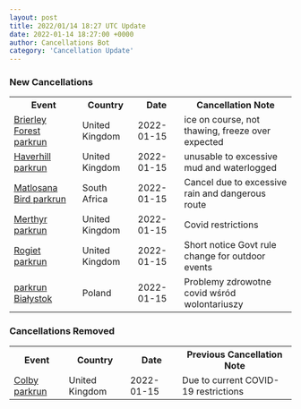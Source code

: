 ```yaml
---
layout: post
title: 2022/01/14 18:27 UTC Update
date: 2022-01-14 18:27:00 +0000
author: Cancellations Bot
category: 'Cancellation Update'
---
```


<h3>New Cancellations</h3>
<div class='hscrollable'>
<table style='width: 100%'>
    <tr>
        <th>Event</th>
        <th>Country</th>
        <th>Date</th>
        <th>Cancellation Note</th>
    </tr>
    <tr>
        <td><a href="https://www.parkrun.org.uk/brierleyforest">Brierley Forest parkrun</a></td>
        <td>United Kingdom</td>
        <td>2022-01-15</td>
        <td>ice on course, not thawing, freeze over expected</td>
    </tr>
    <tr>
        <td><a href="https://www.parkrun.org.uk/haverhill">Haverhill parkrun</a></td>
        <td>United Kingdom</td>
        <td>2022-01-15</td>
        <td>unusable to excessive mud and waterlogged</td>
    </tr>
    <tr>
        <td><a href="https://www.parkrun.co.za/matlosanabird">Matlosana Bird parkrun</a></td>
        <td>South Africa</td>
        <td>2022-01-15</td>
        <td>Cancel due to excessive rain and dangerous route</td>
    </tr>
    <tr>
        <td><a href="https://www.parkrun.org.uk/merthyr">Merthyr parkrun</a></td>
        <td>United Kingdom</td>
        <td>2022-01-15</td>
        <td>Covid restrictions</td>
    </tr>
    <tr>
        <td><a href="https://www.parkrun.org.uk/rogiet">Rogiet parkrun</a></td>
        <td>United Kingdom</td>
        <td>2022-01-15</td>
        <td>Short notice Govt rule change for outdoor events</td>
    </tr>
    <tr>
        <td><a href="https://www.parkrun.pl/bialystok">parkrun Białystok</a></td>
        <td>Poland</td>
        <td>2022-01-15</td>
        <td>Problemy zdrowotne covid wśród wolontariuszy</td>
    </tr>
</table>
</div>
<h3>Cancellations Removed</h3>
<div class='hscrollable'>
<table style='width: 100%'>
    <tr>
        <th>Event</th>
        <th>Country</th>
        <th>Date</th>
        <th>Previous Cancellation Note</th>
    </tr>
    <tr>
        <td><a href="https://www.parkrun.org.uk/colby">Colby parkrun</a></td>
        <td>United Kingdom</td>
        <td>2022-01-15</td>
        <td>Due to current COVID-19 restrictions</td>
    </tr>
</table>
</div>
